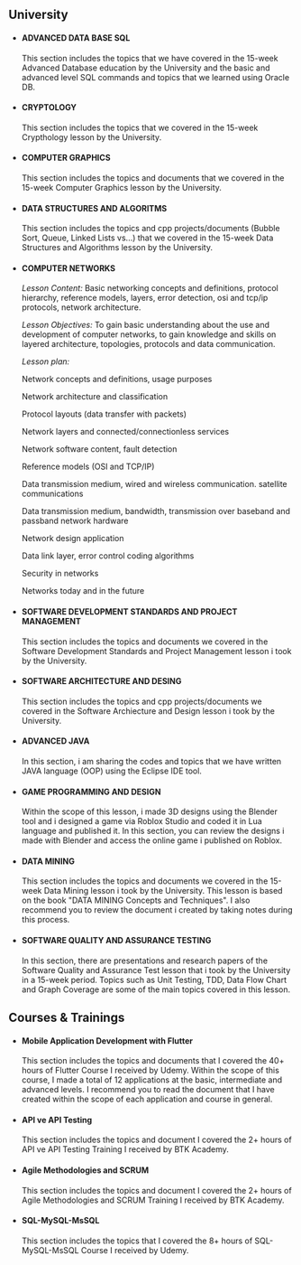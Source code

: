 ## University

* #### ADVANCED DATA BASE SQL

     This section includes the topics that we have covered in the 15-week Advanced Database education by the University and the basic and advanced level SQL commands and topics that we learned using Oracle DB.


* #### CRYPTOLOGY

     This section includes the topics that we covered in the 15-week Crypthology lesson by the University.


* #### COMPUTER GRAPHICS 

     This section includes the topics and documents that we covered in the 15-week Computer Graphics lesson by the University.
     
     
* #### DATA STRUCTURES AND ALGORITMS

     This section includes the topics and cpp projects/documents (Bubble Sort, Queue, Linked Lists vs...) that we covered in the 15-week Data Structures and Algorithms lesson by the University.
 

* #### COMPUTER NETWORKS

     *Lesson Content:* Basic networking concepts and definitions, protocol hierarchy, reference models, layers, error detection, osi and tcp/ip protocols, network architecture.
  
     *Lesson Objectives:* To gain basic understanding about the use and development of computer networks, to gain knowledge and skills on layered architecture, topologies, protocols and data communication.
  
     *Lesson plan:*
     
     Network concepts and definitions, usage purposes
     
     Network architecture and classification
     
     Protocol layouts (data transfer with packets)
     
     Network layers and connected/connectionless services
     
     Network software content, fault detection
     
     Reference models (OSI and TCP/IP)
     
     Data transmission medium, wired and wireless communication. satellite communications
     
     Data transmission medium, bandwidth, transmission over baseband and passband network hardware
     
     Network design application
     
     Data link layer, error control coding algorithms
     
     Security in networks
     
     Networks today and in the future
     

 
* #### SOFTWARE DEVELOPMENT STANDARDS AND PROJECT MANAGEMENT

     This section includes the topics and documents we covered in the Software Development Standards and Project Management lesson i took by the University.


* #### SOFTWARE ARCHITECTURE AND DESING

     This section includes the topics and cpp projects/documents we covered in the Software Archiecture and Design lesson i took by the University.


* #### ADVANCED JAVA

     In this section, i am sharing the codes and topics that we have written JAVA language (OOP) using the Eclipse IDE tool.


* #### GAME PROGRAMMING AND DESIGN

     Within the scope of this lesson, i made 3D designs using the Blender tool and i designed a game via Roblox Studio and coded it in Lua language and published it. In this section, you can review the designs i made with Blender and access the online game i published on Roblox.


* #### DATA MINING

     This section includes the topics and documents we covered in the 15-week Data Mining lesson i took by the University.
     This lesson is based on the book "DATA MINING Concepts and Techniques".
     I also recommend you to review the document i created by taking notes during this process.


* #### SOFTWARE QUALITY AND ASSURANCE TESTING

     In this section, there are presentations and research papers of the Software Quality and Assurance Test lesson that i took by the University in a 15-week period. Topics such as Unit Testing, TDD, Data Flow Chart and Graph Coverage are some of the main topics covered in this lesson.


## Courses & Trainings

* #### Mobile Application Development with Flutter
     This section includes the topics and documents that I covered the 40+ hours of Flutter Course I received by Udemy. Within the scope of this course, I made a total of 12 applications at the basic, intermediate and advanced levels. I recommend you to read the document that I have created within the scope of each application and course in general.

* #### API ve API Testing
     This section includes the topics and document I covered the 2+ hours of API ve API Testing Training I received by BTK Academy.


* #### Agile Methodologies and SCRUM
     This section includes the topics and document I covered the 2+ hours of Agile Methodologies and SCRUM Training I received by BTK Academy.
     
     
* #### SQL-MySQL-MsSQL
     This section includes the topics that I covered the 8+ hours of SQL-MySQL-MsSQL Course I received by Udemy.
     
     
    
    
    
    
    
    
    
    
    
    
    
    
    
    
    
    
    
    
